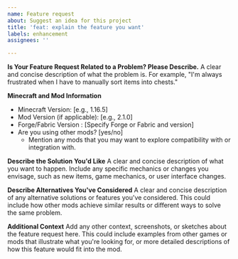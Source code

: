 ```yaml
---
name: Feature request
about: Suggest an idea for this project
title: 'feat: explain the feature you want'
labels: enhancement
assignees: ''

---
```


**Is Your Feature Request Related to a Problem? Please Describe.**
A clear and concise description of what the problem is. For example, "I'm always frustrated when I have to manually sort items into chests."

**Minecraft and Mod Information**
- Minecraft Version: [e.g., 1.16.5]
- Mod Version (if applicable): [e.g., 2.1.0]
- Forge/Fabric Version : [Specify Forge or Fabric and version]
- Are you using other mods? [yes/no]
  - Mention any mods that you may want to explore compatibility with or integration with.

**Describe the Solution You'd Like**
A clear and concise description of what you want to happen. Include any specific mechanics or changes you envisage, such as new items, game mechanics, or user interface changes.

**Describe Alternatives You've Considered**
A clear and concise description of any alternative solutions or features you've considered. This could include how other mods achieve similar results or different ways to solve the same problem.

**Additional Context**
Add any other context, screenshots, or sketches about the feature request here. This could include examples from other games or mods that illustrate what you're looking for, or more detailed descriptions of how this feature would fit into the mod.
